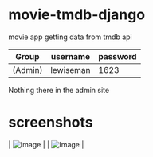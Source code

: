 # movie-tmdb-django
movie app getting data from tmdb api
   
   
| Group | username |  password |
|---|---|---|
| (Admin)    | lewiseman | 1623 |

Nothing there in the admin site

# screenshots
| ![Image](https://raw.githubusercontent.com/lewiseman/movie-tmdb-django/master/static/images/screenshots/screen-one.png) |
| ![Image](https://raw.githubusercontent.com/lewiseman/movie-tmdb-django/master/static/images/screenshots/screen-two.png) |
